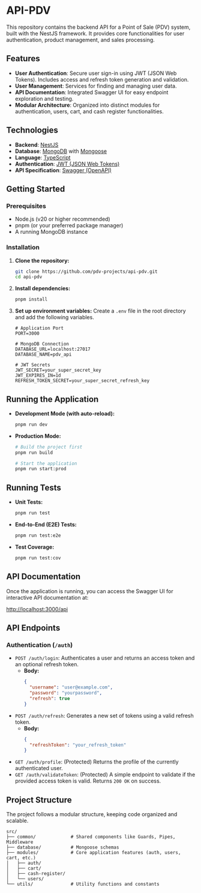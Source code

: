 # API-PDV

<!-- [![Ask DeepWiki](https://devin.ai/assets/askdeepwiki.png)](https://deepwiki.com/PDV-Projects/API-PDV) -->

This repository contains the backend API for a Point of Sale (PDV) system, built with the NestJS framework. It provides core functionalities for user authentication, product management, and sales processing.

## Features

-   **User Authentication**: Secure user sign-in using JWT (JSON Web Tokens). Includes access and refresh token generation and validation.
-   **User Management**: Services for finding and managing user data.
-   **API Documentation**: Integrated Swagger UI for easy endpoint exploration and testing.
-   **Modular Architecture**: Organized into distinct modules for authentication, users, cart, and cash register functionalities.

## Technologies

-   **Backend**: [NestJS](https://nestjs.com/)
-   **Database**: [MongoDB](https://www.mongodb.com/) with [Mongoose](https://mongoosejs.com/)
-   **Language**: [TypeScript](https://www.typescriptlang.org/)
-   **Authentication**: [JWT (JSON Web Tokens)](https://jwt.io/)
-   **API Specification**: [Swagger (OpenAPI)](https://swagger.io/)

## Getting Started

### Prerequisites

-   Node.js (v20 or higher recommended)
-   pnpm (or your preferred package manager)
-   A running MongoDB instance

### Installation

1.  **Clone the repository:**
    ```bash
    git clone https://github.com/pdv-projects/api-pdv.git
    cd api-pdv
    ```

2.  **Install dependencies:**
    ```bash
    pnpm install
    ```

3.  **Set up environment variables:**
    Create a `.env` file in the root directory and add the following variables.

    ```env
    # Application Port
    PORT=3000

    # MongoDB Connection
    DATABASE_URL=localhost:27017
    DATABASE_NAME=pdv_api

    # JWT Secrets
    JWT_SECRET=your_super_secret_key
    JWT_EXPIRES_IN=1d
    REFRESH_TOKEN_SECRET=your_super_secret_refresh_key
    ```

## Running the Application

-   **Development Mode (with auto-reload):**
    ```bash
    pnpm run dev
    ```

-   **Production Mode:**
    ```bash
    # Build the project first
    pnpm run build

    # Start the application
    pnpm run start:prod
    ```

## Running Tests

-   **Unit Tests:**
    ```bash
    pnpm run test
    ```

-   **End-to-End (E2E) Tests:**
    ```bash
    pnpm run test:e2e
    ```

-   **Test Coverage:**
    ```bash
    pnpm run test:cov
    ```

## API Documentation

Once the application is running, you can access the Swagger UI for interactive API documentation at:

[http://localhost:3000/api](http://localhost:3000/api)

## API Endpoints

### Authentication (`/auth`)

-   `POST /auth/login`: Authenticates a user and returns an access token and an optional refresh token.
    -   **Body:**
        ```json
        {
          "username": "user@example.com",
          "password": "yourpassword",
          "refresh": true
        }
        ```
-   `POST /auth/refresh`: Generates a new set of tokens using a valid refresh token.
    -   **Body:**
        ```json
        {
          "refreshToken": "your_refresh_token"
        }
        ```
-   `GET /auth/profile`: (Protected) Returns the profile of the currently authenticated user.
-   `GET /auth/validateToken`: (Protected) A simple endpoint to validate if the provided access token is valid. Returns `200 OK` on success.

## Project Structure

The project follows a modular structure, keeping code organized and scalable.

```
src/
├── common/             # Shared components like Guards, Pipes, Middleware
├── database/           # Mongoose schemas
├── modules/            # Core application features (auth, users, cart, etc.)
│   ├── auth/
│   ├── cart/
│   ├── cash-register/
│   └── users/
└── utils/              # Utility functions and constants